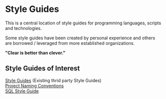 # Style Guides

This is a central location of style guides for programming languages, scripts and technologies.

Some style guides have been created by personal experience and others are borrowed / leveraged from more established organizations.

**"Clear is better than clever."**


## Style Guides of Interest

[Style Guides](Style%20Guides.md) (Existing thrid party Style Guides)  
[Project Naming Conventions](Project%20Naming%20Conventions.md)  
[SQL Style Guide](SQL%20Style%20Guide.md)  


